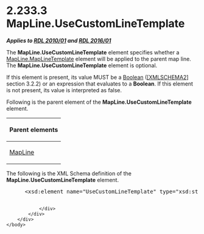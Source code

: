 <html dir="LTR" xmlns:mshelp="http://msdn.microsoft.com/mshelp" xmlns:ddue="http://ddue.schemas.microsoft.com/authoring/2003/5" xmlns:xlink="http://www.w3.org/1999/xlink" xmlns:tool="http://www.microsoft.com/tooltip">
    <head>
        <meta http-equiv="Content-Type" content="text/html; CHARSET=utf-8"></meta>
        <meta name="save" content="history"></meta>
        <title>2.233.3 MapLine.UseCustomLineTemplate</title>
        <xml>
            <mshelp:toctitle title="2.233.3 MapLine.UseCustomLineTemplate"></mshelp:toctitle>
            <mshelp:rltitle title="[MS-RDL]: MapLine.UseCustomLineTemplate"></mshelp:rltitle>
            <mshelp:keyword index="A" term="5d62095f-f196-44f8-a042-4e511e0e84c5"></mshelp:keyword>
            <mshelp:attr name="DCSext.ContentType" value="open specification"></mshelp:attr>
            <mshelp:attr name="AssetID" value="5d62095f-f196-44f8-a042-4e511e0e84c5"></mshelp:attr>
            <mshelp:attr name="TopicType" value="kbRef"></mshelp:attr>
            <mshelp:attr name="DCSext.Title" value="[MS-RDL]: MapLine.UseCustomLineTemplate" />
        </xml>
    </head>
    <body>
        <div id="header">
            <h1 class="heading">2.233.3 MapLine.UseCustomLineTemplate</h1>
        </div>
        <div id="mainSection">
            <div id="mainBody">
                <div id="allHistory" class="saveHistory"></div>
                <div id="sectionSection0" class="section" name="collapseableSection">
                    

<p><b><i>Applies to </i></b><a href="3428e690-a348-4ec7-8a6a-8efb42d2cdee.md"><b><i>RDL 2010/01</i></b></a><b><i>
and </i></b><a href="52ce3983-2bfc-4e72-9359-42aaf5fe4509.md"><b><i>RDL 2016/01</i></b></a></p>

<p>The <b>MapLine.UseCustomLineTemplate</b> element specifies
whether a <a href="bb830dd1-51d5-4d50-8c5d-62cdf2e283a4.md">MapLine.MapLineTemplate</a>
element will be applied to the parent map line. The <b>MapLine.UseCustomLineTemplate</b>
element is optional.</p>

<p>If this element is present, its value MUST be a <a href="4802fa14-3619-43fa-9898-3acab160a24c.md">Boolean</a> (<a href="https://go.microsoft.com/fwlink/?LinkId=90610">[XMLSCHEMA2]</a> section
3.2.2) or an expression that evaluates to a <b>Boolean</b>. If this element is
not present, its value is interpreted as false. </p>

<p>Following is the parent element of the <b>MapLine.UseCustomLineTemplate</b>
element.</p>

<table>
 <thead>
  <tr>
   <th>
   <p>Parent elements</p>
   </th>
  </tr>
 </thead>
 <tr>
  <td>
  <p><a href="848562bc-c49f-443c-8002-ae8d395f9fde.md">MapLine</a></p>
  </td>
 </tr>
</table>

<p>The following is the XML Schema definition of the <b>MapLine.UseCustomLineTemplate</b>
element.</p>

<dl>
<dd>
<div><pre> &lt;xsd:element name=&quot;UseCustomLineTemplate&quot; type=&quot;xsd:string&quot; minOccurs=&quot;0&quot; /&gt;
  
</pre></div>
</dd></dl>


                </div>
            </div>
        </div>
    </body>
</html>